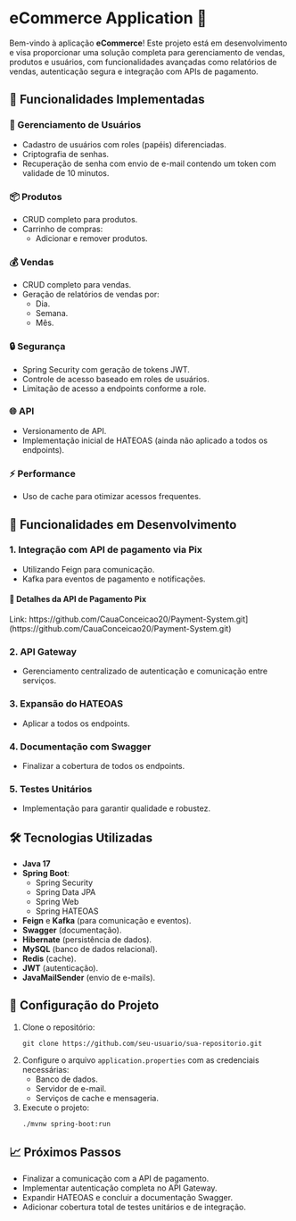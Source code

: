 <h1>eCommerce Application 🛒</h1>

<p>Bem-vindo à aplicação <strong>eCommerce</strong>! Este projeto está em desenvolvimento e visa proporcionar uma solução completa para gerenciamento de vendas, produtos e usuários, com funcionalidades avançadas como relatórios de vendas, autenticação segura e integração com APIs de pagamento.</p>

<h2>🧩 Funcionalidades Implementadas</h2>

<h3>👤 Gerenciamento de Usuários</h3>
<ul>
    <li>Cadastro de usuários com roles (papéis) diferenciadas.</li>
    <li>Criptografia de senhas.</li>
    <li>Recuperação de senha com envio de e-mail contendo um token com validade de 10 minutos.</li>
</ul>

<h3>📦 Produtos</h3>
<ul>
    <li>CRUD completo para produtos.</li>
    <li>Carrinho de compras:
        <ul>
            <li>Adicionar e remover produtos.</li>
        </ul>
    </li>
</ul>

<h3>💰 Vendas</h3>
<ul>
    <li>CRUD completo para vendas.</li>
    <li>Geração de relatórios de vendas por:
        <ul>
            <li>Dia.</li>
            <li>Semana.</li>
            <li>Mês.</li>
        </ul>
    </li>
</ul>

<h3>🔒 Segurança</h3>
<ul>
    <li>Spring Security com geração de tokens JWT.</li>
    <li>Controle de acesso baseado em roles de usuários.</li>
    <li>Limitação de acesso a endpoints conforme a role.</li>
</ul>

<h3>🌐 API</h3>
<ul>
    <li>Versionamento de API.</li>
    <li>Implementação inicial de HATEOAS (ainda não aplicado a todos os endpoints).</li>
</ul>

<h3>⚡ Performance</h3>
<ul>
    <li>Uso de cache para otimizar acessos frequentes.</li>
</ul>

<h2>🚧 Funcionalidades em Desenvolvimento</h2>

<h3>1. Integração com API de pagamento via Pix</h3>

<ul>
    <li>Utilizando Feign para comunicação.</li>
    <li>Kafka para eventos de pagamento e notificações.</li>
</ul>

<h4>🔗 Detalhes da API de Pagamento Pix</h4>
<p>Link: https://github.com/CauaConceicao20/Payment-System.git](https://github.com/CauaConceicao20/Payment-System.git)</p>

<h3>2. API Gateway</h3>
<ul>
    <li>Gerenciamento centralizado de autenticação e comunicação entre serviços.</li>
</ul>

<h3>3. Expansão do HATEOAS</h3>
<ul>
    <li>Aplicar a todos os endpoints.</li>
</ul>

<h3>4. Documentação com Swagger</h3>
<ul>
    <li>Finalizar a cobertura de todos os endpoints.</li>
</ul>

<h3>5. Testes Unitários</h3>
<ul>
    <li>Implementação para garantir qualidade e robustez.</li>
</ul>

<h2>🛠️ Tecnologias Utilizadas</h2>
<ul>
    <li><strong>Java 17</strong></li>
    <li><strong>Spring Boot</strong>:
        <ul>
            <li>Spring Security</li>
            <li>Spring Data JPA</li>
            <li>Spring Web</li>
            <li>Spring HATEOAS</li>
        </ul>
    </li>
    <li><strong>Feign</strong> e <strong>Kafka</strong> (para comunicação e eventos).</li>
    <li><strong>Swagger</strong> (documentação).</li>
    <li><strong>Hibernate</strong> (persistência de dados).</li>
    <li><strong>MySQL</strong> (banco de dados relacional).</li>
    <li><strong>Redis</strong> (cache).</li>
    <li><strong>JWT</strong> (autenticação).</li>
    <li><strong>JavaMailSender</strong> (envio de e-mails).</li>
</ul>

<h2>🔧 Configuração do Projeto</h2>
<ol>
    <li>Clone o repositório:
        <pre><code>git clone https://github.com/seu-usuario/sua-repositorio.git</code></pre>
    </li>
    <li>Configure o arquivo <code>application.properties</code> com as credenciais necessárias:
        <ul>
            <li>Banco de dados.</li>
            <li>Servidor de e-mail.</li>
            <li>Serviços de cache e mensageria.</li>
        </ul>
    </li>
    <li>Execute o projeto:
        <pre><code>./mvnw spring-boot:run</code></pre>
    </li>
</ol>

<h2>📈 Próximos Passos</h2>
<ul>
    <li>Finalizar a comunicação com a API de pagamento.</li>
    <li>Implementar autenticação completa no API Gateway.</li>
    <li>Expandir HATEOAS e concluir a documentação Swagger.</li>
    <li>Adicionar cobertura total de testes unitários e de integração.</li>
</ul>
